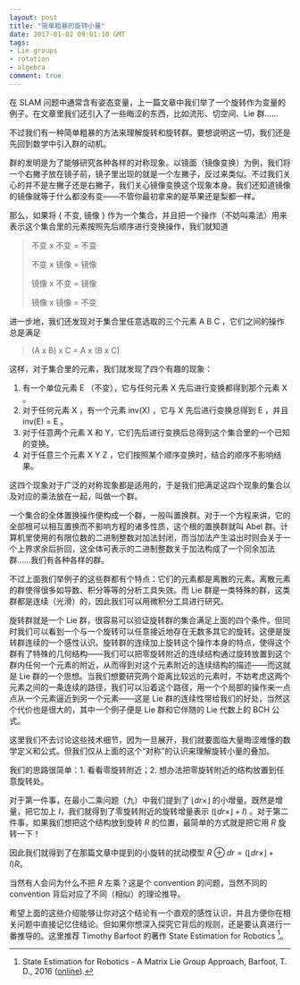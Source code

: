 ```yaml
---
layout: post
title: "简单粗暴的旋转小量"
date: 2017-01-02 09:01:10 GMT
tags:
- Lie groups
- rotation
- algebra
comment: true
---
```


在 SLAM 问题中通常含有姿态变量，上一篇文章中我们举了一个旋转作为变量的例子。在文章里我们还引入了一些晦涩的东西，比如流形、切空间、Lie 群……

不过我们有一种简单粗暴的方法来理解旋转和旋转群。要想说明这一切，我们还是先回到数学中引入群的动机。

群的发明是为了能够研究各种各样的对称现象。以镜面（镜像变换）为例，我们将一个右撇子放在镜子前，镜子里出现的就是一个左撇子，反过来类似。不过我们关心的并不是左撇子还是右撇子，我们关心镜像变换这个现象本身。我们还知道镜像的镜像就等于什么都没有变——不管你最初拿来的是苹果还是梨都一样。

那么，如果将 { 不变, 镜像 } 作为一个集合，并且把一个操作（不妨叫乘法）用来表示这个集合里的元素按照先后顺序进行变换操作，我们就知道

> 不变 x 不变 = 不变
>
> 不变 x 镜像 = 镜像
>
> 镜像 x 不变 = 镜像
>
> 镜像 x 镜像 = 不变

进一步地，我们还发现对于集合里任意选取的三个元素 A B C ，它们之间的操作总是满足

> (A x B) x C = A x (B x C)

这样，对于集合里的元素，我们就发现了四个有趣的现象：

1. 有一个单位元素 E （不变），它与任何元素 X 先后进行变换都得到那个元素 X 。
2. 对于任何元素 X ，有一个元素 inv(X) ，它与 X 先后进行变换总得到 E ，并且 inv(E) = E 。
3. 对于任意两个元素 X 和 Y，它们先后进行变换后总得到这个集合里的一个已知的变换。
4. 对于任意三个元素 X Y Z ，它们按照某个顺序变换时，结合的顺序不影响结果。

这四个现象对于广泛的对称现象都是适用的，于是我们把满足这四个现象的集合以及对应的乘法放在一起，叫做一个群。

一个集合的全体置换操作便构成一个群，一般叫置换群。对于一个方程来讲，它的全部根可以相互置换而不影响方程的诸多性质，这个根的置换群就叫 Abel 群。计算机里使用的有限位数的二进制整数对加法封闭，而当加法产生溢出时则会关于一个上界求余后折回，这全体可表示的二进制整数关于加法构成了一个同余加法群……我们有各种各样的群。

不过上面我们举例子的这些群都有个特点：它们的元素都是离散的元素。离散元素的群使得很多如导数、积分等等的分析工具失效。而 Lie 群是一类特殊的群，这类群都是连续（光滑）的，因此我们可以用微积分工具进行研究。

旋转群就是一个 Lie 群，很容易可以验证旋转群的集合满足上面的四个条件。但同时我们可以看到一个与一个旋转可以任意接近地存在无数多其它的旋转。这便是旋转群连续的一个感性认识。旋转群的连续加上旋转这个操作本身的特点，使得这个群有了特殊的几何结构——我们可以把零旋转附近的连续结构通过旋转放置到这个群内任何一个元素的附近，从而得到对这个元素附近的连续结构的描述——而这就是 Lie 群的一个思想。当我们想要研究两个距离比较远的元素时，不妨考虑这两个元素之间的一条连续的路径，我们可以沿着这个路径，用一个个局部的操作来一点点从一个元素逼近到另一个元素——这是 Lie 群的连续性带给我们的好处，当然这个代价也是很大的，其中一个例子便是 Lie 群和它伴随的 Lie 代数上的 BCH 公式。

这里我们不去讨论这些技术细节，因为一旦展开，我们就要面临大量晦涩难懂的数学定义和公式。但我们仅从上面的这个“对称”的认识来理解旋转小量的叠加。

我们的思路很简单：1. 看看零旋转附近；2. 想办法把零旋转附近的结构放置到任意旋转处。

对于第一件事，在最小二乘问题（九）中我们提到了 $\lfloor dr \times \rfloor$ 的小增量。既然是增量，把它加上 $I$，我们就得到了零旋转附近的旋转增量表示 $(\lfloor dr \times \rfloor + I)$ 。对于第二件事，如果我们想把这个结构放到旋转 $R$ 的位置，最简单的方式就是把它用 $R$ 旋转一下！

因此我们就得到了在那篇文章中提到的小旋转的扰动模型 $R\oplus dr = (\lfloor dr \times \rfloor + I) R$。

当然有人会问为什么不把 $R$ 左乘？这是个 convention 的问题，当然不同的 convention 背后对应了不同（相似）的理论推导。

希望上面的这些介绍能够让你对这个结论有一个直观的感性认识，并且方便你在相关问题中直接记忆住结论。但如果你想深入探究它背后的规则，还是要认真进行一番推导的。这里推荐 Timothy Barfoot 的著作 State Estimation for Robotics [^1]。

[^1]: State Estimation for Robotics - A Matrix Lie Group Approach, Barfoot, T. D., 2016 ([online](http://asrl.utias.utoronto.ca/~tdb/bib/barfoot_ser15.pdf)).

